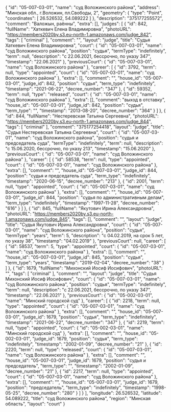 {
    "id": "05-007-03-01",
    "name": "суд Воложинского района",
    "address": "Минская обл., г.Воложин, пл.Свободы, 2",
    "geometry": {
        "type": "Point",
        "coordinates": [
            26.526532,
            54.089222
        ]
    },
    "description": "375177255572",
    "comment": "Валожын, раённы",
    "extra": [],
    "judges": [
        {
            "id": 842,
            "fullName": "Хаткевич Елена Владимировна",
            "photoURL": "https://members2020by.s3.eu-north-1.amazonaws.com/judge_842",
            "tags": [
                "criminal"
            ],
            "comment": "",
            "layout": "judge",
            "title": "Судья Хаткевич Елена Владимировна",
            "court": {
                "id": "05-007-03-01",
                "name": "суд Воложинского района",
                "position": "судья",
                "termType": "indefinitely",
                "term": null,
                "description": "c 22.06.2021, бессрочно, по указу 347",
                "timestamp": "22.06.2021"
            },
            "previousCourt": {
                "id": "05-007-03-01",
                "name": "суд Воложинского района"
            },
            "career": [
                {
                    "id": 3792,
                    "term": null,
                    "type": "appointed",
                    "court": {
                        "id": "05-007-03-01",
                        "name": "суд Воложинского района"
                    },
                    "extra": [],
                    "comment": "",
                    "house_id": "05-007-03-01",
                    "judge_id": 842,
                    "position": "судья",
                    "term_type": "indefinitely",
                    "timestamp": "2021-06-22",
                    "decree_number": "347"
                },
                {
                    "id": 59352,
                    "term": null,
                    "type": "released",
                    "court": {
                        "id": "05-007-03-01",
                        "name": "суд Воложинского района"
                    },
                    "extra": [],
                    "comment": "выход в отставку",
                    "house_id": "05-007-03-01",
                    "judge_id": 842,
                    "position": "судья",
                    "term_type": "",
                    "timestamp": "2013-08-20",
                    "decree_number": "364"
                }
            ]
        },
        {
            "id": 844,
            "fullName": "Нестеревская Татьяна Сергеевна",
            "photoURL": "https://members2020by.s3.eu-north-1.amazonaws.com/judge_844",
            "tags": [
                "criminal"
            ],
            "comment": "375177254418",
            "layout": "judge",
            "title": "Судья Нестеревская Татьяна Сергеевна",
            "court": {
                "id": "05-007-03-01",
                "name": "суд Воложинского района",
                "position": "судья и председатель суда",
                "termType": "indefinitely",
                "term": null,
                "description": "c 15.06.2020, бессрочно, по указу 213",
                "timestamp": "15.06.2020"
            },
            "previousCourt": {
                "id": "05-007-03-01",
                "name": "суд Воложинского района"
            },
            "career": [
                {
                    "id": 58538,
                    "term": null,
                    "type": "appointed",
                    "court": {
                        "id": "05-007-03-01",
                        "name": "суд Воложинского района"
                    },
                    "extra": [],
                    "comment": "",
                    "house_id": "05-007-03-01",
                    "judge_id": 844,
                    "position": "судья и председатель суда",
                    "term_type": "indefinitely",
                    "timestamp": "2020-06-15",
                    "decree_number": "213"
                },
                {
                    "id": 2001,
                    "term": null,
                    "type": "appointed",
                    "court": {
                        "id": "05-007-03-01",
                        "name": "суд Воложинского района"
                    },
                    "extra": [],
                    "comment": "",
                    "house_id": "05-007-03-01",
                    "judge_id": 844,
                    "position": "судья по административным делам",
                    "term_type": "indefinitely",
                    "timestamp": "1997-11-28",
                    "decree_number": "616"
                }
            ]
        },
        {
            "id": 845,
            "fullName": "Якутович Ирина Александровна",
            "photoURL": "https://members2020by.s3.eu-north-1.amazonaws.com/judge_845",
            "tags": [],
            "comment": "",
            "layout": "judge",
            "title": "Судья Якутович Ирина Александровна",
            "court": {
                "id": "05-007-03-01",
                "name": "суд Воложинского района",
                "position": "судья",
                "termType": "years",
                "term": 5,
                "description": "c 04.02.2019, на срок 5 лет, по указу 38",
                "timestamp": "04.02.2019"
            },
            "previousCourt": null,
            "career": [
                {
                    "id": 58537,
                    "term": 5,
                    "type": "appointed",
                    "court": {
                        "id": "05-007-03-01",
                        "name": "суд Воложинского района"
                    },
                    "extra": [],
                    "comment": "",
                    "house_id": "05-007-03-01",
                    "judge_id": 845,
                    "position": "судья",
                    "term_type": "years",
                    "timestamp": "2019-02-04",
                    "decree_number": "38"
                }
            ]
        },
        {
            "id": 1679,
            "fullName": "Михонский Иосиф Иосифович",
            "photoURL": "",
            "tags": [
                "criminal"
            ],
            "comment": "",
            "layout": "judge",
            "title": "Судья Михонский Иосиф Иосифович",
            "court": {
                "id": "05-007-03-01",
                "name": "суд Воложинского района",
                "position": "судья",
                "termType": "indefinitely",
                "term": null,
                "description": "c 22.06.2021, бессрочно, по указу 347",
                "timestamp": "22.06.2021"
            },
            "previousCourt": {
                "id": "05-002-03-01",
                "name": "Минский городской суд"
            },
            "career": [
                {
                    "id": 2218,
                    "term": null,
                    "type": "appointed",
                    "court": {
                        "id": "05-007-03-01",
                        "name": "суд Воложинского района"
                    },
                    "extra": [],
                    "comment": "",
                    "house_id": "05-007-03-01",
                    "judge_id": 1679,
                    "position": "судья",
                    "term_type": "indefinitely",
                    "timestamp": "2021-06-22",
                    "decree_number": "347"
                },
                {
                    "id": 2219,
                    "term": null,
                    "type": "appointed",
                    "court": {
                        "id": "05-002-03-01",
                        "name": "Минский городской суд"
                    },
                    "extra": [],
                    "comment": "",
                    "house_id": "05-002-03-01",
                    "judge_id": 1679,
                    "position": "судья",
                    "term_type": "indefinitely",
                    "timestamp": "2002-01-09",
                    "decree_number": "21"
                },
                {
                    "id": 2220,
                    "term": null,
                    "type": "released",
                    "court": {
                        "id": "05-007-03-01",
                        "name": "суд Воложинского района"
                    },
                    "extra": [],
                    "comment": "",
                    "house_id": "05-007-03-01",
                    "judge_id": 1679,
                    "position": "судья и председатель",
                    "term_type": "",
                    "timestamp": "2002-01-09",
                    "decree_number": "21"
                },
                {
                    "id": 2217,
                    "term": null,
                    "type": "appointed",
                    "court": {
                        "id": "05-007-03-01",
                        "name": "суд Воложинского района"
                    },
                    "extra": [],
                    "comment": "",
                    "house_id": "05-007-03-01",
                    "judge_id": 1679,
                    "position": "председатель",
                    "term_type": "indefinitely",
                    "timestamp": "1998-05-25",
                    "decree_number": "280"
                }
            ]
        }
    ],
    "longitude": 26.526532,
    "latitude": 54.089222,
    "title": "суд Воложинского района",
    "region": "Минская область",
    "layout": "court"
}